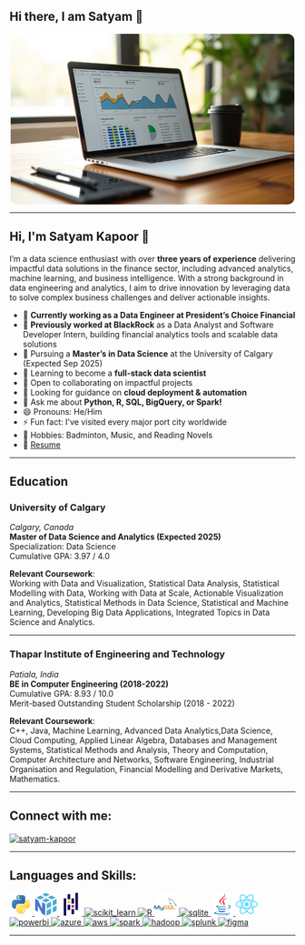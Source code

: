 ## Hi there, I am Satyam 👋

<p align="center">
 <img src="https://github.com/kapoorsatyam/Satyam-Kapoor/blob/main/myImage.png" alt="Alt Text" style="width: 500px; height: 300px; display: block; margin-left: auto; margin-right: auto;" />
</p>

***
## Hi, I'm Satyam Kapoor 👋

I’m a data science enthusiast with over **three years of experience** delivering impactful data solutions in the finance sector, including advanced analytics, machine learning, and business intelligence. With a strong background in data engineering and analytics, I aim to drive innovation by leveraging data to solve complex business challenges and deliver actionable insights.

- 💼 **Currently working as a Data Engineer at President’s Choice Financial**
- 🏢 **Previously worked at BlackRock** as a Data Analyst and Software Developer Intern, building financial analytics tools and scalable data solutions
- 🔭 Pursuing a **Master’s in Data Science** at the University of Calgary (Expected Sep 2025)
- 🌱 Learning to become a **full-stack data scientist**
- 👯 Open to collaborating on impactful projects
- 🙋 Looking for guidance on **cloud deployment & automation**
- 💬 Ask me about **Python, R, SQL, BigQuery, or Spark!**
- 😄 Pronouns: He/Him
- ⚡ Fun fact: I've visited every major port city worldwide
- 🏃 Hobbies: Badminton, Music, and Reading Novels
- 📃 [Resume](https://drive.google.com/file/d/1IrfvmvEc1fBxeJjZnfZu4-t9vj43l6cF/view?usp=sharing)

***

## Education

### University of Calgary  
*Calgary, Canada*  
**Master of Data Science and Analytics (Expected 2025)**  
Specialization: Data Science  
Cumulative GPA: 3.97 / 4.0

**Relevant Coursework**:  
Working with Data and Visualization, Statistical Data Analysis, Statistical Modelling with Data, Working with Data at Scale, Actionable Visualization and Analytics, Statistical Methods in Data Science, Statistical and Machine Learning, Developing Big Data Applications, Integrated Topics in Data Science and Analytics.
***

### Thapar Institute of Engineering and Technology
*Patiala, India*  
**BE in Computer Engineering (2018-2022)**  
Cumulative GPA: 8.93 / 10.0  
Merit-based Outstanding Student Scholarship (2018 - 2022)  

**Relevant Coursework**:  
C++, Java, Machine Learning, Advanced Data Analytics,Data Science, Cloud Computing, Applied Linear Algebra, Databases and Management Systems, Statistical Methods and Analysis, Theory and Computation, Computer Architecture and Networks, Software Engineering, Industrial Organisation and Regulation, Financial Modelling and Derivative Markets, Mathematics.
***

## Connect with me:

<p align="left">
<a href="https://www.linkedin.com/in/satyam-kapoor/" target="blank"><img align="center" src="https://raw.githubusercontent.com/rahuldkjain/github-profile-readme-generator/master/src/images/icons/Social/linked-in-alt.svg" alt="satyam-kapoor" height="30" width="40" />
 </a>
</p>

***

## Languages and Skills:

<p align="left">
  <a href="https://www.python.org" target="_blank" rel="noreferrer"> <img src="https://raw.githubusercontent.com/devicons/devicon/master/icons/python/python-original.svg" alt="python" width="40" height="40"/> </a> 
  <a href="https://numpy.org/" target="_blank" rel="noreferrer"> <img src="https://raw.githubusercontent.com/devicons/devicon/master/icons/numpy/numpy-original.svg" alt="numpy" width="40" height="40"/> </a> 
  <a href="https://pandas.pydata.org/" target="_blank" rel="noreferrer"> <img src="https://raw.githubusercontent.com/devicons/devicon/2ae2a900d2f041da66e950e4d48052658d850630/icons/pandas/pandas-original.svg" alt="pandas" width="40" height="40"/> </a> 
  <a href="https://scikit-learn.org/" target="_blank" rel="noreferrer"> <img src="https://upload.wikimedia.org/wikipedia/commons/0/05/Scikit_learn_logo_small.svg" alt="scikit_learn" width="40" height="40"/> </a>
  <a href="https://www.r-project.org/" target="_blank" rel="noreferrer"> <img src="https://www.vectorlogo.zone/logos/r-project/r-project-icon.svg" alt="R" width="40" height="40"/> </a> 
  <a href="https://www.mysql.com/" target="_blank" rel="noreferrer"> <img src="https://raw.githubusercontent.com/devicons/devicon/master/icons/mysql/mysql-original-wordmark.svg" alt="mysql" width="40" height="40"/> </a> 
  <a href="https://www.sqlite.org/" target="_blank" rel="noreferrer"> <img src="https://www.vectorlogo.zone/logos/sqlite/sqlite-icon.svg" alt="sqlite" width="40" height="40"/> </a> 
  <a href="https://www.java.com" target="_blank" rel="noreferrer"> <img src="https://raw.githubusercontent.com/devicons/devicon/master/icons/java/java-original.svg" alt="java" width="40" height="40"/> </a>
  <a href="https://reactjs.org/" target="_blank" rel="noreferrer"> <img src="https://raw.githubusercontent.com/devicons/devicon/master/icons/react/react-original.svg" alt="react" width="40" height="40"/> </a>
  <a href="https://powerbi.microsoft.com/" target="_blank" rel="noreferrer"> <img src="https://www.vectorlogo.zone/logos/microsoft_powerbi/microsoft_powerbi-icon.svg" alt="powerbi" width="40" height="40"/> </a>
  <a href="https://azure.microsoft.com/en-in/" target="_blank" rel="noreferrer"> <img src="https://www.vectorlogo.zone/logos/microsoft_azure/microsoft_azure-icon.svg" alt="azure" width="40" height="40"/> </a> 
  <a href="https://aws.amazon.com/" target="_blank" rel="noreferrer"> <img src="https://www.vectorlogo.zone/logos/amazon_aws/amazon_aws-icon.svg" alt="aws" width="40" height="40"/> </a>
  <a href="https://spark.apache.org/" target="_blank" rel="noreferrer"> <img src="https://www.vectorlogo.zone/logos/apache_spark/apache_spark-icon.svg" alt="spark" width="40" height="40"/> </a> 
  <a href="https://hadoop.apache.org/" target="_blank" rel="noreferrer"> <img src="https://www.vectorlogo.zone/logos/apache_hadoop/apache_hadoop-icon.svg" alt="hadoop" width="40" height="40"/> </a>
  <a href="https://www.splunk.com/" target="_blank" rel="noreferrer"> <img src="https://www.vectorlogo.zone/logos/splunk/splunk-icon.svg" alt="splunk" width="40" height="40"/> </a>
  <a href="https://www.figma.com/" target="_blank" rel="noreferrer"> <img src="https://www.vectorlogo.zone/logos/figma/figma-icon.svg" alt="figma" width="40" height="40"/> </a> 
</p>


***
